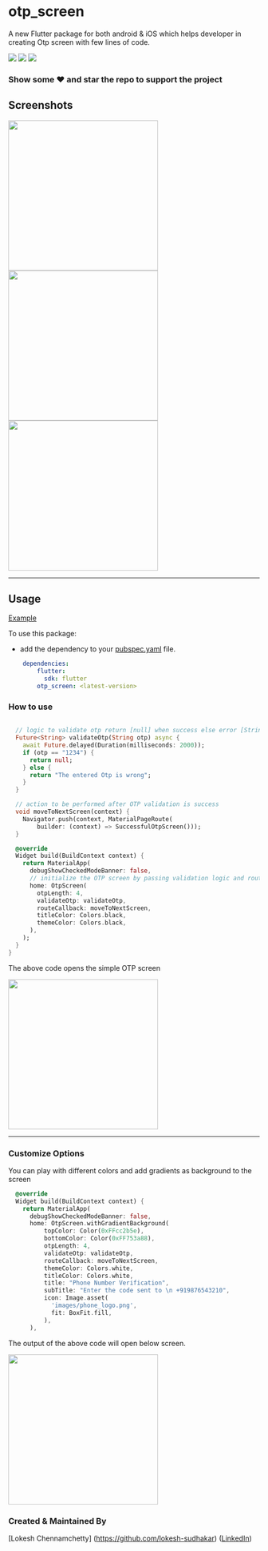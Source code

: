 # otp_screen

A new Flutter package for both android & iOS which helps developer in creating Otp screen with few lines of code.

[![](https://img.shields.io/badge/version-0.0.2-blue)](https://pub.dev/packages/otp_screen)
[![](https://img.shields.io/badge/package-flutter-blue)](https://github.com/lokesh-sudhakar/Flutter-OtpScreen)
[![](https://img.shields.io/badge/platform-android%20%26%20ios-bg)](https://github.com/lokesh-sudhakar/Flutter-OtpScreen)

### Show some :heart: and star the repo to support the project

## Screenshots

<img src="https://user-images.githubusercontent.com/35700254/88982227-57c39280-d2e5-11ea-8386-b846da22232a.png" height="300em" />  <img src="https://user-images.githubusercontent.com/35700254/88982239-614cfa80-d2e5-11ea-996a-3f9fcd14830c.png" height="300em" />  <img src="https://user-images.githubusercontent.com/35700254/88982248-6742db80-d2e5-11ea-92f0-ea4e1ea20093.png" height="300em" />

---

## Usage

[Example](https://github.com/lokesh-sudhakar/Flutter-OtpScreen/blob/master/example/lib/main.dart)

To use this package:

* add the dependency to your [pubspec.yaml](https://github.com/lokesh-sudhakar/Flutter-OtpScreen/blob/master/example/pubspec.yaml) file.

```yaml
    dependencies:
        flutter:
          sdk: flutter
        otp_screen: <latest-version>
```

### How to use

```dart

  // logic to validate otp return [null] when success else error [String]
  Future<String> validateOtp(String otp) async {
    await Future.delayed(Duration(milliseconds: 2000));
    if (otp == "1234") {
      return null;
    } else {
      return "The entered Otp is wrong";
    }
  }

  // action to be performed after OTP validation is success
  void moveToNextScreen(context) {
    Navigator.push(context, MaterialPageRoute(
        builder: (context) => SuccessfulOtpScreen()));
  }

  @override
  Widget build(BuildContext context) {
    return MaterialApp(
      debugShowCheckedModeBanner: false,
      // initialize the OTP screen by passing validation logic and route callback
      home: OtpScreen(
        otpLength: 4,
        validateOtp: validateOtp,
        routeCallback: moveToNextScreen,
        titleColor: Colors.black,
        themeColor: Colors.black,
      ),
    );
  }
}

```
The above code opens the simple OTP screen

<img src="https://user-images.githubusercontent.com/35700254/88982283-7cb80580-d2e5-11ea-9041-4293a8c3ab04.png" height="300em" />

---

### Customize Options

You can play with different colors and add gradients as background to the screen

```dart
  @override
  Widget build(BuildContext context) {
    return MaterialApp(
      debugShowCheckedModeBanner: false,
      home: OtpScreen.withGradientBackground(
          topColor: Color(0xFFcc2b5e),
          bottomColor: Color(0xFF753a88),
          otpLength: 4,
          validateOtp: validateOtp,
          routeCallback: moveToNextScreen,
          themeColor: Colors.white,
          titleColor: Colors.white,
          title: "Phone Number Verification",
          subTitle: "Enter the code sent to \n +919876543210",
          icon: Image.asset(
            'images/phone_logo.png',
            fit: BoxFit.fill,
          ),
      ),
```

The output of the above code will open below screen.


<img src="https://user-images.githubusercontent.com/35700254/88982272-745fca80-d2e5-11ea-8810-495f137fa997.png" height="300em" />


### Created & Maintained By

[Lokesh Chennamchetty] (https://github.com/lokesh-sudhakar) ([LinkedIn](https://www.linkedin.com/in/lokesh-chennamchetty))

